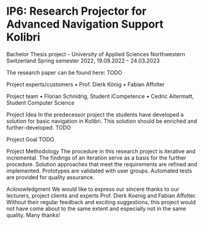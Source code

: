 # IP6: Research Projector for Advanced Navigation Support Kolibri
Bachelor Thesis project - University of Applied Sciences Northwestern Switzerland
Spring semester 2022, 19.09.2022 – 24.03.2023

The research paper can be found here: TODO

Project experts/customers
• Prof. Dierk König
• Fabian Affolter

Project team
• Florian Schnidrig, Student iCompetence
• Cedric Altermatt, Student Computer Science

Project Idea
In the predecessor project the students have developed a solution for basic navigation in Kolibri. This solution should be enriched and further-developed. TODO

Project Goal
TODO

Project Methodology
The procedure in this research project is iterative and incremental. The findings of an iteration serve as a basis for the further procedure. Solution approaches that meet the requirements are refined and implemented. Prototypes are validated with user groups. Automated tests are provided for quality assurance.

Acknowledgment
We would like to express our sincere thanks to our lecturers, project clients and experts Prof. Dierk Koenig and Fabian Affolter. Without their regular feedback and exciting suggestions, this project would not have come about to the same extent and especially not in the same quality. Many thanks!